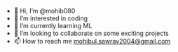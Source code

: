 - 👋 Hi, I’m @mohib080
- 👀 I’m interested in coding
- 🌱 I’m currently learning ML
- 💞️ I’m looking to collaborate on some exciting projects
- 📫 How to reach me 
      mohibul.sawrav2004@gmail.com

<!---
mohib080/mohib080 is a ✨ special ✨ repository because its `README.md` (this file) appears on your GitHub profile.
You can click the Preview link to take a look at your changes.
--->
